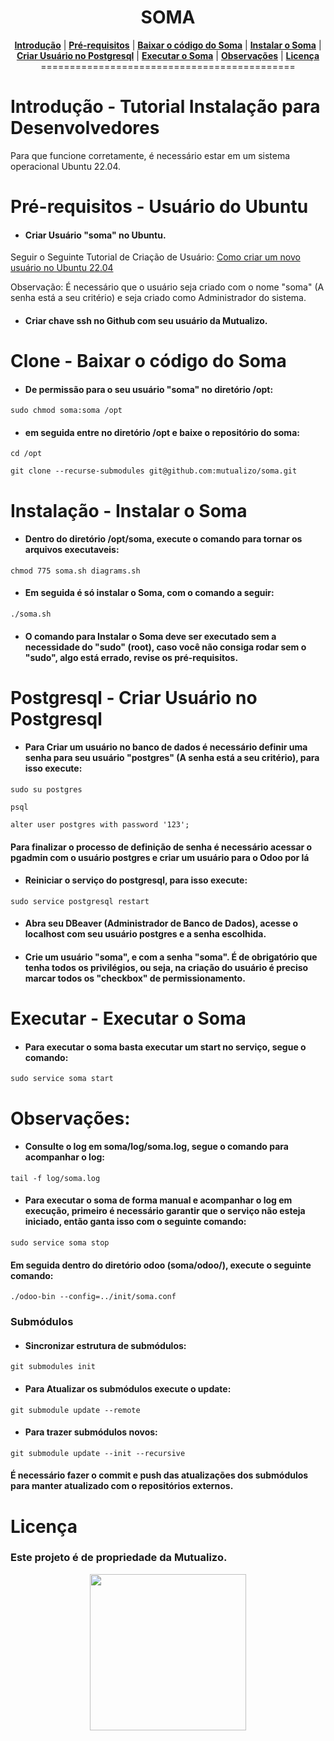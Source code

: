 <h1 align="center">SOMA</h1>

<p align="center">
<b><a href="#Introdução">Introdução</a></b>
|
<b><a href="#Pré-requisitos">Pré-requisitos</a></b>
|
<b><a href="#Clone">Baixar o código do Soma</a></b>
|
<b><a href="#Instalação">Instalar o Soma</a></b>
|
<b><a href="#Postgresql">Criar Usuário no Postgresql</a></b>
|
<b><a href="#Executar">Executar o Soma</a></b>
|
<b><a href="#Observações">Observações</a></b>
|
<b><a href="#Licença">Licença</a></b>
<br>
============================================
</p>

# Introdução - Tutorial Instalação para Desenvolvedores

Para que funcione corretamente, é necessário estar em um sistema operacional Ubuntu 22.04.

# Pré-requisitos - Usuário do Ubuntu

* #### Criar Usuário "soma" no Ubuntu. 

Seguir o Seguinte Tutorial de Criação de Usuário: [Como criar um novo usuário no Ubuntu 22.04](https://pt.linux-console.net/?p=15024)

Observação: É necessário que o usuário seja criado com o nome "soma" (A senha está a seu critério) e seja criado como Administrador do sistema.

* #### Criar chave ssh no Github com seu usuário da Mutualizo.

# Clone - Baixar o código do Soma

* #### De permissão para o seu usuário "soma" no diretório /opt:


```sudo chmod soma:soma /opt```

* #### em seguida entre no diretório /opt e baixe o repositório do soma:


```cd /opt```

```git clone --recurse-submodules git@github.com:mutualizo/soma.git```

# Instalação - Instalar o Soma

* #### Dentro do diretório /opt/soma, execute o comando para tornar os arquivos executaveis:


```chmod 775 soma.sh diagrams.sh```  

* #### Em seguida é só instalar o Soma, com o comando a seguir:


```./soma.sh```

* #### O comando para Instalar o Soma deve ser executado sem a necessidade do "sudo" (root), caso você não consiga rodar sem o "sudo", algo está errado, revise os pré-requisitos.

# Postgresql - Criar Usuário no Postgresql

* #### Para Criar um usuário no banco de dados é necessário definir uma senha para seu usuário "postgres" (A senha está a seu critério), para isso execute:

    
```sudo su postgres```

```psql ```

```alter user postgres with password '123';```

#### Para finalizar o processo de definição de senha é necessário acessar o pgadmin com o usuário postgres e criar um usuário para o Odoo por lá

* #### Reiniciar o serviço do postgresql, para isso execute:


```sudo service postgresql restart```

* #### Abra seu DBeaver (Administrador de Banco de Dados), acesse o localhost com seu usuário postgres e a senha escolhida.

* #### Crie um usuário "soma", e com a senha "soma". É de obrigatório que tenha todos os privilégios, ou seja, na criação do usuário é preciso marcar todos os "checkbox" de permissionamento.

# Executar - Executar o Soma

* #### Para executar o soma basta executar um start no serviço, segue o comando:


```sudo service soma start```

# Observações:

* #### Consulte o log em soma/log/soma.log, segue o comando para acompanhar o log:

    
```tail -f log/soma.log```

* #### Para executar o soma de forma manual e acompanhar o log em execução, primeiro é necessário garantir que o serviço não esteja iniciado, então ganta isso com o seguinte comando:


```sudo service soma stop```

#### Em seguida dentro do diretório odoo (soma/odoo/), execute o seguinte comando:
  

```./odoo-bin --config=../init/soma.conf```

### Submódulos

* #### Sincronizar estrutura de submódulos:


```git submodules init```

* #### Para Atualizar os submódulos execute o update:


```git submodule update --remote```

* #### Para trazer submódulos novos:


```git submodule update --init --recursive```

#### É necessário fazer o commit e push das atualizações dos submódulos para manter atualizado com o repositórios externos.

# Licença

### Este projeto é de propriedade da Mutualizo.

<p align="center">
<a name="top" href="https://www.mutualizo.com.br/"><img src="https://github.com/mutualizo/soma/blob/Develop/icon.png" width="250"></a>
</p>
